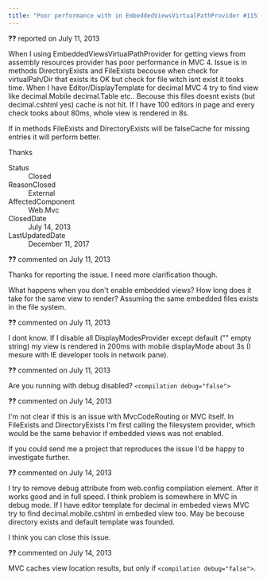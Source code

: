 ```yaml
---
title: "Poor performance with in EmbeddedViewsVirtualPathProvider #1151"
---
```

<div class="issue-report"><div class="issue-header"><b>??</b> reported on <time datetime="2013-07-11T04:46:15.277-07:00" title="2013-07-11T04:46:15.277-07:00">July 11, 2013</time></div><div class="issue-message" markdown="1">

When I using EmbeddedViewsVirtualPathProvider for getting views from assembly resources provider has poor performance in MVC 4. Issue is in methods DirectoryExists and FileExists becouse when check for virtualPah/Dir that exists its OK but check for file witch isnt exist it tooks time. When I have Editor/DisplayTemplate for decimal MVC 4 try to find view like decimal.Mobile decimal.Table etc.. Becouse this files doesnt exists (but decimal.cshtml yes) cache is not hit. If I have 100 editors in page and every check tooks about 80ms, whole view is rendered in 8s. 

If in methods FileExists and DirectoryExists will be falseCache for missing entries it will perform better.

Thanks

</div><div class="issue-footer"><dl><dt>Status</dt><dd>Closed</dd><dt>ReasonClosed</dt><dd>External</dd><dt>AffectedComponent</dt><dd>Web.Mvc</dd><dt>ClosedDate</dt><dd><time datetime="2013-07-14T22:03:09.503-07:00" title="2013-07-14T22:03:09.503-07:00">July 14, 2013</time></dd><dt>LastUpdatedDate</dt><dd><time datetime="2017-12-11T02:15:56.247-08:00" title="2017-12-11T02:15:56.247-08:00">December 11, 2017</time></dd></dl></div></div><div id="comment-105732" class="issue-comment"><div class="issue-header"><b>??</b> commented on <time datetime="2013-07-11T09:45:35.507-07:00" title="2013-07-11T09:45:35.507-07:00">July 11, 2013</time></div><div class="issue-message" markdown="1">

Thanks for reporting the issue. I need more clarification though.

What happens when you don't enable embedded views? How long does it take for the same view to render? Assuming the same embedded files exists in the file system.

</div></div><div id="comment-105735" class="issue-comment"><div class="issue-header"><b>??</b> commented on <time datetime="2013-07-11T10:13:40.293-07:00" title="2013-07-11T10:13:40.293-07:00">July 11, 2013</time></div><div class="issue-message" markdown="1">

I dont know. If I disable all DisplayModesProvider except default ("" empty string) my view is rendered in 200ms with mobile displayMode about 3s (I mesure with IE developer tools in network pane). 

</div></div><div id="comment-105745" class="issue-comment"><div class="issue-header"><b>??</b> commented on <time datetime="2013-07-11T11:14:08.4-07:00" title="2013-07-11T11:14:08.4-07:00">July 11, 2013</time></div><div class="issue-message" markdown="1">

Are you running with debug disabled? `<compilation debug="false">`

</div></div><div id="comment-106012" class="issue-comment"><div class="issue-header"><b>??</b> commented on <time datetime="2013-07-14T13:39:02.077-07:00" title="2013-07-14T13:39:02.077-07:00">July 14, 2013</time></div><div class="issue-message" markdown="1">

I'm not clear if this is an issue with MvcCodeRouting or MVC itself. In FileExists and DirectoryExists I'm first calling the filesystem provider, which would be the same behavior if embedded views was not enabled.

If you could send me a project that reproduces the issue I'd be happy to investigate further.

</div></div><div id="comment-106024" class="issue-comment"><div class="issue-header"><b>??</b> commented on <time datetime="2013-07-14T21:46:26.89-07:00" title="2013-07-14T21:46:26.89-07:00">July 14, 2013</time></div><div class="issue-message" markdown="1">

I try to remove debug attribute from web.config compilation element. After it works good and in full speed. I think problem is somewhere in MVC in debug mode. If I have editor template for decimal in embeded views MVC try to find decimal.mobile.cshtml in embeded view too. May be becouse directory exists and default template was founded.

I think you can close this issue.

</div></div><div id="comment-106026" class="issue-comment"><div class="issue-header"><b>??</b> commented on <time datetime="2013-07-14T22:02:19.52-07:00" title="2013-07-14T22:02:19.52-07:00">July 14, 2013</time></div><div class="issue-message" markdown="1">

MVC caches view location results, but only if `<compilation debug="false">`.

</div></div>